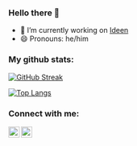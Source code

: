 <!--
**RafitaBarajas/rafitabarajas** is a ✨ _special_ ✨ repository because its `README.md` (this file) appears on your GitHub profile.

Here are some ideas to get you started:

- 🔭 I’m currently working on ...
- 🌱 I’m currently learning ...
- 👯 I’m looking to collaborate on ...
- 🤔 I’m looking for help with ...
- 💬 Ask me about ...
- 📫 How to reach me: ...
- 😄 Pronouns: ...
- ⚡ Fun fact: ...
-->

### Hello there 👋

- 💼 I’m currently working on [Ideen]
- 😄 Pronouns: he/him

### My github stats:  

<!-- [![Anurag's github stats](https://github-readme-stats.vercel.app/api?username=rafitabarajas&count_private=true&show_icons=true&theme=radical
)](https://github.com/rafitabarajas/github-readme-stats) -->

[![GitHub Streak](https://github-readme-streak-stats.herokuapp.com?user=rafitabarajas&theme=vision-friendly-dark&date_format=M%20j%5B%2C%20Y%5D)](https://git.io/streak-stats)

[![Top Langs](https://github-readme-stats.vercel.app/api/top-langs/?username=rafitabarajas&layout=compact&theme=vision-friendly-dark)](https://github.com/anuraghazra/github-readme-stats)


### Connect with me:

[<img align="left" alt="codeSTACKr | LinkedIn" width="22px" src="https://cdn.jsdelivr.net/npm/simple-icons@v3/icons/linkedin.svg" />][linkedin]
[<img align="left" alt="codeSTACKr | Instagram" width="22px" src="https://cdn.jsdelivr.net/npm/simple-icons@v3/icons/gmail.svg" />][mail]


[Ideen]: https://ideen.mx/
[linkedin]: https://www.linkedin.com/in/rafael-barajas-8565b11b3
[mail]: mailto:rafaelsahid.barajas@gmail.com
